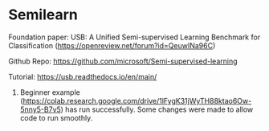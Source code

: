 # Semilearn

Foundation paper: USB: A Unified Semi-supervised Learning Benchmark for Classification (https://openreview.net/forum?id=QeuwINa96C)

Github Repo: https://github.com/microsoft/Semi-supervised-learning

Tutorial: https://usb.readthedocs.io/en/main/

1. Beginner example (https://colab.research.google.com/drive/1lFygK31jWyTH88ktao6Ow-5nny5-B7v5) has run successfully. Some changes were made to allow code to run smoothly.
